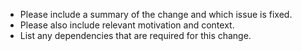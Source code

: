 * Please include a summary of the change and which issue is fixed.
* Please also include relevant motivation and context.
* List any dependencies that are required for this change.
